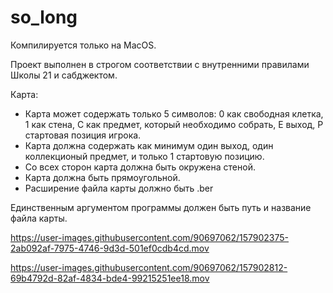 # so_long

Компилируется только на MacOS.

Проект выполнен в строгом соответствии с внутренними правилами Школы 21 и сабджектом.

Карта:
- Карта может содержать только 5 символов: 0 как свободная клетка, 1 как стена, С как предмет, который необходимо собрать, E выход, Р стартовая позиция игрока.
- Карта должна содержать как минимум один выход, один коллекционый предмет, и только 1 стартовую позицию.
- Со всех сторон карта должна быть окружена стеной.
- Карта должна быть прямоугольной.
- Расширение файла карты должно быть .ber

Единственным аргументом программы должен быть путь и название файла карты.

https://user-images.githubusercontent.com/90697062/157902375-2ab092af-7975-4746-9d3d-501ef0cdb4cd.mov



https://user-images.githubusercontent.com/90697062/157902812-69b4792d-82af-4834-bde4-99215251ee18.mov

